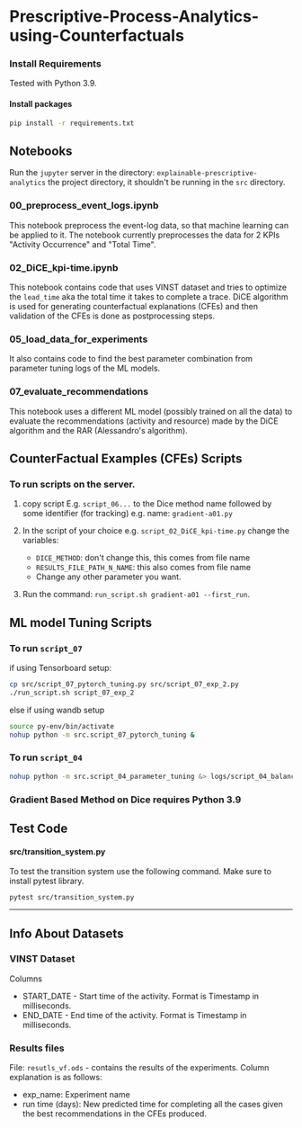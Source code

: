 # Prescriptive-Process-Analytics-using-Counterfactuals

### Install Requirements
Tested with Python 3.9. 

#### Install packages
```bash
pip install -r requirements.txt
```

## Notebooks
Run the `jupyter` server in the directory: `explainable-prescriptive-analytics` the project directory, it shouldn't be 
running in the `src` directory.

### 00_preprocess_event_logs.ipynb
This notebook preprocess the event-log data, so that machine learning can be applied to it. The notebook currently 
preprocesses the data for 2 KPIs "Activity Occurrence" and "Total Time".

### 02_DiCE_kpi-time.ipynb
This notebook contains code that uses VINST dataset and tries to optimize the `lead_time` aka the total
time it takes to complete a trace. DiCE algorithm is used for generating counterfactual explanations (CFEs)
and then validation of the CFEs is done as postprocessing steps.

### 05_load_data_for_experiments
It also contains code to find the best parameter combination from parameter tuning logs of the ML models. 

### 07_evaluate_recommendations
This notebook uses a different ML model (possibly trained on all the data) to evaluate the recommendations 
(activity and resource) made by the DiCE algorithm and the RAR (Alessandro's algorithm).


## CounterFactual Examples (CFEs) Scripts
### To run scripts on the server.
1. copy script E.g. `script_06...` to the Dice method name followed by some identifier (for tracking)
   e.g. name: `gradient-a01.py`
2. In the script of your choice e.g. `script_02_DiCE_kpi-time.py` change the variables:

   - `DICE_METHOD`: don't change this, this comes from file name
   - `RESULTS_FILE_PATH_N_NAME`: this also comes from file name
   - Change any other parameter you want.
   
3. Run the command: `run_script.sh gradient-a01 --first_run`.

## ML model Tuning Scripts
### To run `script_07`
if using Tensorboard setup:
```bash
cp src/script_07_pytorch_tuning.py src/script_07_exp_2.py
./run_script.sh script_07_exp_2
```
else if using wandb setup
 ```bash
source py-env/bin/activate
nohup python -m src.script_07_pytorch_tuning &
 ```

### To run `script_04`
```bash
nohup python -m src.script_04_parameter_tuning &> logs/script_04_balanced_rf.log &
```



### Gradient Based Method on Dice requires Python 3.9


## Test Code
#### src/transition_system.py
To test the transition system use the following command. Make sure to install pytest library. 

    pytest src/transition_system.py


---
## Info About Datasets
### VINST Dataset
Columns
- START_DATE - Start time of the activity. Format is Timestamp in milliseconds.
- END_DATE - End time of the activity. Format is Timestamp in milliseconds.

### Results files
File: `resutls_vf.ods` - contains the results of the experiments.
Column explanation is as follows:
- exp_name: Experiment name
- run time (days): New predicted time for completing all the cases given the best recommendations in the CFEs produced.
